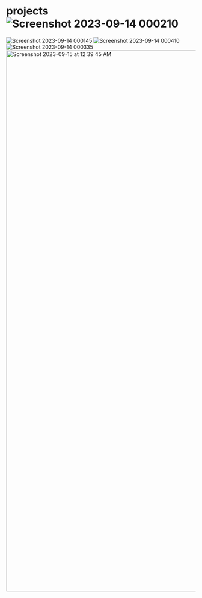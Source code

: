 # projects![Screenshot 2023-09-14 000210](https://github.com/greenjetta/projects/assets/90808861/00f9b402-ab4d-42d7-b668-3e6b92c6c67b)
![Screenshot 2023-09-14 000145](https://github.com/greenjetta/projects/assets/90808861/20902af1-bad0-4b41-ac7d-44352cec7304)
![Screenshot 2023-09-14 000410](https://github.com/greenjetta/projects/assets/90808861/5ac6c6af-3622-4738-b002-35d4b88612e7)
![Screenshot 2023-09-14 000335](https://github.com/greenjetta/projects/assets/90808861/42927d3f-def9-402f-900b-6be1869ae2e0)
<img width="1440" alt="Screenshot 2023-09-15 at 12 39 45 AM" src="https://github.com/greenjetta/projects/assets/90808861/fedd5d15-d838-43f7-b8af-0c069a6c51f4">
